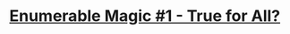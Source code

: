 # [Enumerable Magic #1 - True for All?](https://www.codewars.com/kata/enumerable-magic-number-1-true-for-all/)

